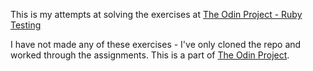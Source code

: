 This is my attempts at solving the exercises at [The Odin Project - Ruby Testing](https://github.com/TheOdinProject/ruby_testing)

I have not made any of these exercises - I've only cloned the repo and worked through the assignments. 
This is a part of [The Odin Project](https://www.theodinproject.com).
